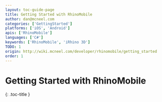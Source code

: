 ```yaml
---
layout: toc-guide-page
title: Getting Started with RhinoMobile
author: dan@mcneel.com
categories: ['GettingStarted']
platforms: ['iOS', 'Android']
apis: ['RhinoMobile']
languages: ['C#']
keywords: ['RhinoMobile', 'iRhino 3D']
TODO: 1
origin: http://wiki.mcneel.com/developer/rhinomobile/getting_started
order: 1
---
```


# Getting Started with RhinoMobile
{: .toc-title }
